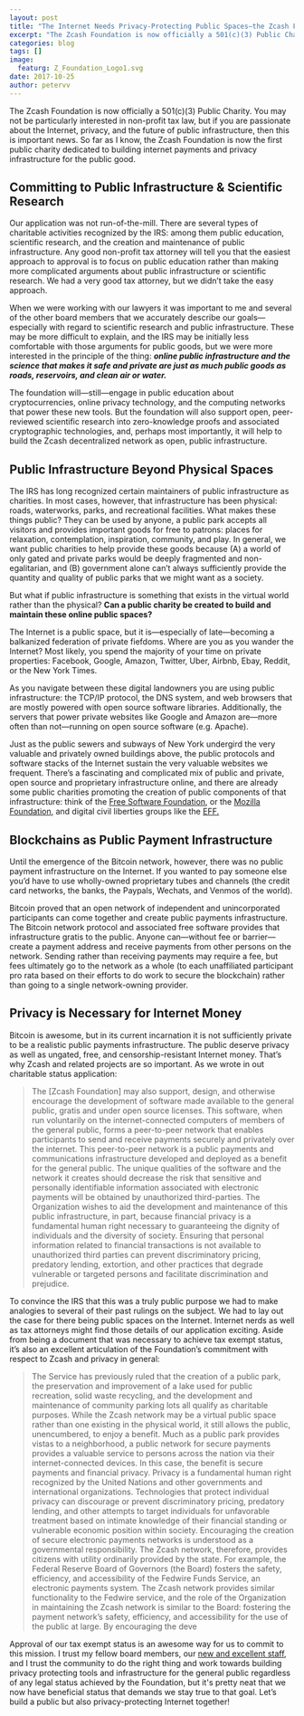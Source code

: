 ```yaml
---
layout: post
title: "The Internet Needs Privacy-Protecting Public Spaces—the Zcash Foundation is Now a Public Charity Dedicated to Building Them"
excerpt: "The Zcash Foundation is now officially a 501(c)(3) Public Charity"
categories: blog
tags: []
image:
  featurg: Z_Foundation_Logo1.svg
date: 2017-10-25
author: petervv
---
```


The Zcash Foundation is now officially a 501(c)(3) Public Charity. You may not be particularly interested in non-profit tax law, but if you are passionate about the Internet, privacy, and the future of public infrastructure, then this is important news. So far as I know, the Zcash Foundation is now the first public charity dedicated to building internet payments and privacy infrastructure for the public good. 

## Committing to Public Infrastructure & Scientific Research

Our application was not run-of-the-mill. There are several types of charitable activities recognized by the IRS: among them public education, scientific research, and the creation and maintenance of public infrastructure. Any good non-profit tax attorney will tell you that the easiest approach to approval is to focus on public education rather than making more complicated arguments about public infrastructure or scientific research. We had a very good tax attorney, but we didn’t take the easy approach. 

When we were working with our lawyers it was important to me and several of the other board members that we accurately describe our goals—especially with regard to scientific research and public infrastructure. These may be more difficult to explain, and the IRS may be initially less comfortable with those arguments for public goods, but we were more interested in the principle of the thing: ***online public infrastructure and the science that makes it safe and private are just as much public goods as roads, reservoirs, and clean air or water.***

The foundation will—still—engage in public education about cryptocurrencies, online privacy technology, and the computing networks that power these new tools. But the foundation will also support open, peer-reviewed scientific research into zero-knowledge proofs and associated cryptographic technologies, and, perhaps most importantly, it will help to build the Zcash decentralized network as open, public infrastructure. 

## Public Infrastructure Beyond Physical Spaces

The IRS has long recognized certain maintainers of public infrastructure as charities. In most cases, however, that infrastructure has been physical: roads, waterworks, parks, and recreational facilities. What makes these things public? They can be used by anyone, a public park accepts all visitors and provides important goods for free to patrons: places for relaxation, contemplation, inspiration, community, and play. In general, we want public charities to help provide these goods because (A) a world of only gated and private parks would be deeply fragmented and non-egalitarian, and (B) government alone can’t always sufficiently provide the quantity and quality of public parks that we might want as a society.

But what if public infrastructure is something that exists in the virtual world rather than the physical? **Can a public charity be created to build and maintain these online public spaces?**

The Internet is a public space, but it is—especially of late—becoming a balkanized federation of private fiefdoms. Where are you as you wander the Internet? Most likely,  you spend the majority of your time on private properties: Facebook, Google, Amazon, Twitter, Uber, Airbnb, Ebay, Reddit, or the New York Times. 

As you navigate between these digital landowners you are using public infrastructure: the TCP/IP protocol, the DNS system, and web browsers that are mostly powered with open source software libraries. Additionally, the servers that power private websites like Google and Amazon are—more often than not—running on open source software (e.g. Apache).

Just as the public sewers and subways of New York undergird the very valuable and privately owned buildings above, the public protocols and software stacks of the Internet sustain the very valuable websites we frequent. There’s a fascinating and complicated mix of public and private, open source and proprietary infrastructure online, and there are already some public charities promoting the creation of public components of that infrastructure: think of the [Free Software Foundation](https://www.fsf.org/about/), or the [Mozilla Foundation](https://www.mozilla.org/en-US/foundation/about/), and digital civil liberties groups like the [EFF.](https://www.eff.org/) 

## Blockchains as Public Payment Infrastructure

Until the emergence of the Bitcoin network, however, there was no public payment infrastructure on the Internet. If you wanted to pay someone else you’d have to use wholly-owned proprietary tubes and channels (the credit card networks, the banks, the Paypals, Wechats, and Venmos of the world). 

Bitcoin proved that an open network of independent and unincorporated participants can come together and create public payments infrastructure. The Bitcoin network protocol and associated free software provides that infrastructure gratis to the public. Anyone can—without fee or barrier—create a payment address and receive payments from other persons on the network. Sending rather than receiving payments may require a fee, but fees ultimately go to the network as a whole (to each unaffiliated participant pro rata based on their efforts to do work to secure the blockchain) rather than going to a single network-owning provider. 

## Privacy is Necessary for Internet Money

Bitcoin is awesome, but in its current incarnation it is not sufficiently private to be a realistic  public payments infrastructure. The public deserve privacy as well as ungated, free, and censorship-resistant Internet money. That’s why Zcash and related projects are so important. As we wrote in out charitable status application: 

> The [Zcash Foundation] may also support, design, and otherwise encourage the development of software made available to the general public, gratis and under open source licenses. This software, when run voluntarily on the internet-connected computers of members of the general public, forms a peer-to-peer network that enables participants to send and receive payments securely and privately over the internet. This peer-to-peer network is a public payments and communications infrastructure developed and deployed as a benefit for the general public. The unique qualities of the software and the network it creates should decrease the risk that sensitive and personally identifiable information associated with electronic payments will be obtained by unauthorized third-parties. The Organization wishes to aid the development and maintenance of this public infrastructure, in part, because financial privacy is a fundamental human right necessary to guaranteeing the dignity of individuals and the diversity of society. Ensuring that personal information related to financial transactions is not available to unauthorized third parties can prevent discriminatory pricing, predatory lending, extortion, and other practices that degrade vulnerable or targeted persons and facilitate discrimination and prejudice. 

To convince the IRS that this was a truly public purpose we had to make analogies to several of their past rulings on the subject. We had to lay out the case for there being public spaces on the Internet. Internet nerds as well as tax attorneys might find those details of our application exciting. Aside from being a document that was necessary to achieve tax exempt status, it’s also an excellent articulation of the Foundation’s commitment with respect to Zcash and privacy in general: 

> The Service has previously ruled that the creation of a public park, the preservation and improvement of a lake used for public recreation, solid waste recycling, and the development and maintenance of community parking lots all qualify as charitable purposes. While the Zcash network may be a virtual public space rather than one existing in the physical world, it still allows the public, unencumbered, to enjoy a benefit. Much as a public park provides vistas to a neighborhood, a public network for secure payments provides a valuable service to persons across the nation via their internet-connected devices. In this case, the benefit is secure payments and financial privacy. Privacy is a fundamental human right recognized by the United Nations and other governments and international organizations. Technologies that protect individual privacy can discourage or prevent discriminatory pricing, predatory lending, and other attempts to target individuals for unfavorable treatment based on intimate knowledge of their financial standing or vulnerable economic position within society.
> Encouraging the creation of secure electronic payments networks is understood as a governmental responsibility. The Zcash network, therefore, provides citizens with utility ordinarily provided by the state. For example, the Federal Reserve Board of Governors (the Board) fosters the safety, efficiency, and accessibility of the Fedwire Funds Service, an electronic payments system. The Zcash network provides similar functionality to the Fedwire service, and the role of the Organization in maintaining the Zcash network is similar to the Board: fostering the payment network’s safety, efficiency, and accessibility for the use of the public at large. By encouraging the deve

Approval of our tax exempt status is an awesome way for us to commit to this mission. I trust my fellow board members, our [new and excellent staff](https://z.cash.foundation//blog/welcome-antonie/), and I trust the community to do the right thing and work towards building privacy protecting tools and infrastructure for the general public regardless of any legal status achieved by the Foundation, but it's pretty neat that we now have beneficial status that demands we stay true to that goal. Let’s build a public but also privacy-protecting Internet together! 


